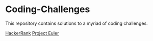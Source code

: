 # Coding-Challenges
This repository contains solutions to a myriad of coding challenges.

[HackerRank]()
[Project Euler]()
